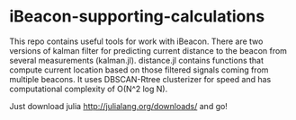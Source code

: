 # iBeacon-supporting-calculations

This repo contains useful tools for work with iBeacon. There are two versions of kalman filter for predicting current distance 
to the beacon from several measurements (kalman.jl). distance.jl contains functions that compute current location based on those 
filtered signals coming from multiple beacons. It uses DBSCAN-Rtree clusterizer for speed and has computational complexity of O(N^2 log N).

Just download julia http://julialang.org/downloads/ and go!


